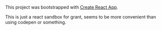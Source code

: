 This project was bootstrapped with [Create React App](https://github.com/facebook/create-react-app).

This is just a react sandbox for grant, seems to be more convenient than using codepen or something.
